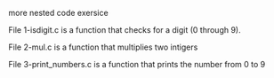 more nested code exersice 

File 1-isdigit.c is a function that checks for a digit (0 through 9).

File 2-mul.c is a function that multiplies two intigers

File 3-print_numbers.c is a function that prints the number from 0 to 9
